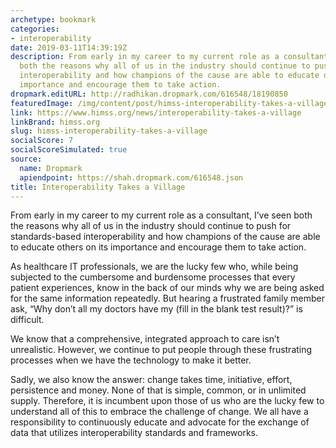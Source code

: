 ```yaml
---
archetype: bookmark
categories:
- interoperability
date: 2019-03-11T14:39:19Z
description: From early in my career to my current role as a consultant, I’ve seen
  both the reasons why all of us in the industry should continue to push for standards-based
  interoperability and how champions of the cause are able to educate others on its
  importance and encourage them to take action.
dropmark.editURL: http://radhikan.dropmark.com/616548/18190850
featuredImage: /img/content/post/himss-interoperability-takes-a-village.jpg
link: https://www.himss.org/news/interoperability-takes-a-village
linkBrand: himss.org
slug: himss-interoperability-takes-a-village
socialScore: 7
socialScoreSimulated: true
source:
  name: Dropmark
  apiendpoint: https://shah.dropmark.com/616548.json
title: Interoperability Takes a Village
---
```

From early in my career to my current role as a consultant, I’ve seen both the reasons why all of us in the industry should continue to push for standards-based interoperability and how champions of the cause are able to educate others on its importance and encourage them to take action.

As healthcare IT professionals, we are the lucky few who, while being subjected to the cumbersome and burdensome processes that every patient experiences, know in the back of our minds why we are being asked for the same information repeatedly. But hearing a frustrated family member ask, “Why don’t all my doctors have my (fill in the blank test result)?” is difficult.

We know that a comprehensive, integrated approach to care isn’t unrealistic. However, we continue to put people through these frustrating processes when we have the technology to make it better.

Sadly, we also know the answer: change takes time, initiative, effort, persistence and money. None of that is simple, common, or in unlimited supply. Therefore, it is incumbent upon those of us who are the lucky few to understand all of this to embrace the challenge of change. We all have a responsibility to continuously educate and advocate for the exchange of data that utilizes interoperability standards and frameworks.

